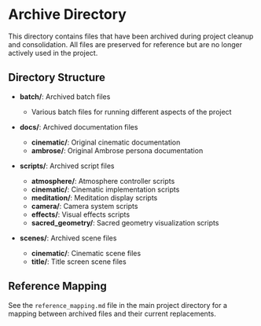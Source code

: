 # Archive Directory

This directory contains files that have been archived during project cleanup and consolidation.
All files are preserved for reference but are no longer actively used in the project.

## Directory Structure

- **batch/**: Archived batch files
  - Various batch files for running different aspects of the project

- **docs/**: Archived documentation files
  - **cinematic/**: Original cinematic documentation
  - **ambrose/**: Original Ambrose persona documentation

- **scripts/**: Archived script files
  - **atmosphere/**: Atmosphere controller scripts
  - **cinematic/**: Cinematic implementation scripts
  - **meditation/**: Meditation display scripts
  - **camera/**: Camera system scripts
  - **effects/**: Visual effects scripts
  - **sacred_geometry/**: Sacred geometry visualization scripts

- **scenes/**: Archived scene files
  - **cinematic/**: Cinematic scene files
  - **title/**: Title screen scene files

## Reference Mapping

See the `reference_mapping.md` file in the main project directory for a mapping between archived files and their current replacements.
